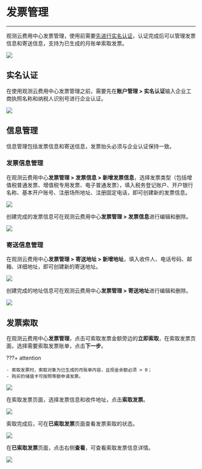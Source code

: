 # 发票管理
---

观测云费用中心发票管理，使用前需要<u>先进行实名认证</u>，认证完成后可以管理发票信息和寄送信息，支持为已生成的月账单索取发票。

![](../img/13.invoice_8.1.png)

## 实名认证

在使用观测云费用中心发票管理之前，需要先在**账户管理 > 实名认证**输入企业工商执照名称和纳税人识别号进行企业认证。

![](../img/13.invoice_2.png)

## 信息管理

信息管理包括发票信息和寄送信息，发票抬头必须与企业认证保持一致。

### 发票信息管理

在观测云费用中心**发票管理 > 发票信息 > 新增发票信息**，选择发票类型（包括增值税普通发票、增值税专用发票、电子普通发票），填入税务登记账户、开户银行名称、基本开户账号、注册场所地址、注册固定电话，即可创建新的发票信息。

![](../img/13.invoice_3.png)

创建完成的发票信息可在观测云费用中心**发票管理 > 发票信息**进行编辑和删除。

![](../img/13.invoice_3.1.png)

### 寄送信息管理

在观测云费用中心**发票管理 > 寄送地址 > 新增地址**，填入收件人、电话号码、邮箱、详细地址，即可创建新的寄送地址。

![](../img/13.invoice_4.png)

创建完成的地址信息可在观测云费用中心**发票管理 > 寄送地址**进行编辑和删除。

![](../img/13.invoice_4.1.png)

## 发票索取

在观测云费用中心**发票管理**，点击可索取发票金额旁边的**立即索取**，在索取发票页面，选择需要索取发票账单，点击**下一步**。

???+ attention

    - 索取发票时，索取对象为已生成的月账单内容，且现金余额必须 > 0；
    - 购买的储值卡可按照等额申请发票。

![](../img/13.invoice_6.png)

在索取发票页面，选择发票信息和收件地址，点击**索取发票**。

![](../img/13.invoice_7.png)

索取完成后，可在**已索取发票**页面查看发票索取的状态。

![](../img/13.invoice_8.png)

在**已索取发票**页面，点击右侧**查看**，可查看索取发票信息详情。

![](../img/13.invoice_9.png)



